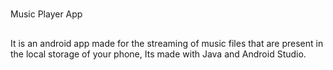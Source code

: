 #
Music Player App 

##
It is an android app made for the streaming of music files that are present in the local storage of your phone, Its made with Java and Android Studio.
